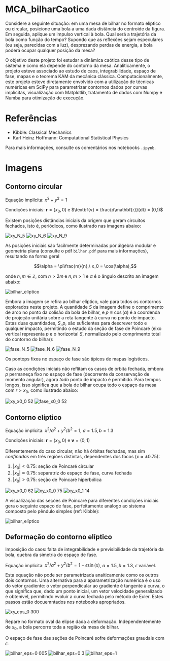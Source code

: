 # MCA_bilharCaotico
Considere a seguinte situação: em uma mesa de bilhar no formato elíptico ou circular, posicione uma bola a uma dada distância do centroide da figura. Em seguida, aplique um impulso vertical à bola. Qual será a trajetória da bola como função do tempo? Supondo que as reflexões sejam especulares (ou seja, parecidas com a luz), desprezando perdas de energia, a bola poderá ocupar qualquer posição da mesa?

O objetivo deste projeto foi estudar a dinâmica caótica desse tipo de sistema e como ela depende do contorno da mesa. Analiticamente, o projeto esteve associado ao estudo de caos, integrabilidade, espaço de fase, mapas e o teorema KAM da mecânica clássica. Computacionalmente, este projeto esteve diretamente envolvido com a utilização de técnicas numéricas em SciPy para parametrizar contornos dados por curvas implícitas, visualização com Matplotlib, tratamento de dados com Numpy e Numba para otimização de execução.

# Referências
+ Kibble: Classical Mechanics
+ Karl Heinz Hoffmann: Computational Statistical Physics

Para mais informações, consulte os comentários nos notebooks `.ipynb`.

# Imagens

## Contorno circular

Equação implícita: $x^2+y^2=1$

Condições iniciais: $\textbf{r} = (x_0,0)$ e $\textbf{v} = \frac{d\mathbf{r}}{dt} = (0,1)$

Existem posições distâncias iniciais da origem que geram circuitos fechados, isto é, periódicos, como ilustrado nas imagens abaixo:

![xy_N_5](https://github.com/vinmir/MCA_bilharCaotico/assets/133194350/c6b09819-8869-49bc-b379-88254389246f)
![xy_N_6](https://github.com/vinmir/MCA_bilharCaotico/assets/133194350/fb1056e5-6374-4f2d-af71-3830c5bcf9ab)
![xy_N_9](https://github.com/vinmir/MCA_bilharCaotico/assets/133194350/93a71dab-db47-4148-aa13-b3b41ef8d1bd)

As posições iniciais são facilmente determinadas por álgebra modular e geometria plana (consulte o pdf `bilhar.pdf` para mais informações), resultando na forma geral

$$\alpha = \pi\frac{m}{n},\ x_0 = \cos(\alpha),$$

onde $n,m \in \mathbb{Z}$, com $n>2m$ e $n,m>1$ e $\alpha$ é o ângulo descrito an imagem abaixo:

![bilhar_eliptico](https://github.com/vinmir/MCA_bilharCaotico/assets/133194350/4fee528c-d26b-4dc4-8164-d499110bfa93)

Embora a imagem se refira ao bilhar elíptico, vale para todos os contornos explorados neste projeto. A quantidade $S$ da imagem define o comprimento de arco no ponto da colisão da bola de bilhar, e $p\equiv \cos(\alpha)$ é a coordenda de projeção unitária sobre a reta tangente à curva no ponto de impacto. Estas duas quantidades, $S,p$, são suficientes para descrever todo e qualquer impacto, permitindo o estudo da seção de fase de Poincaré (eixo vertical representa $p$ e o horizontal $S$, normalizado pelo comprimento total do contorno do bilhar):

![fase_N_5](https://github.com/vinmir/MCA_bilharCaotico/assets/133194350/3a3d957f-2d9e-47f8-873b-bf2449782411)
![fase_N_6](https://github.com/vinmir/MCA_bilharCaotico/assets/133194350/1912b27c-bae3-43f4-8252-4b6054400b90)
![fase_N_9](https://github.com/vinmir/MCA_bilharCaotico/assets/133194350/425424d5-25be-4ad6-8cb1-f61bce53b6bd)

Os pontops fixos no espaço de fase são típicos de mapas logísticos.

Caso as condições iniciais não reflitam os casos de órbita fechada, embora $p$ permaneça fixo no espaço de fase (decorrente da conservação de momento angular), agora *todo* ponto de impacto é permitido. Para tempos longos, isso significa que a bola de bilhar ocupa todo o espaço da mesa com $r>x_0$, como ilustrado abaixo:

![xy_x0_0 52](https://github.com/vinmir/MCA_bilharCaotico/assets/133194350/e7ae6de2-d63b-4b15-ae90-d29347536d84)
![fase_x0_0 52](https://github.com/vinmir/MCA_bilharCaotico/assets/133194350/5f31d2f0-2208-418e-aa6e-42e7f2591588)

## Contorno elíptico

Equação implícita: $x^2/a^2 + y^2/b^2 = 1$, $a=1.5, b=1.3$

Condições iniciais: $\textbf{r} = (x_0,0)$ e $\textbf{v} = (0,1)$

Diferentemente do caso circular, não há órbitas fechadas, mas sim *confinadas* em três regiões distintas, dependentes dos focos ($x\approx\pm0.75$):
1. $|x_0| < 0.75$: seção de Poincaré circular
2. $|x_0| \approx 0.75$: separatriz do espaço de fase, curva fechada
3. $|x_0| > 0.75$: seção de Poincaré hiperbólica


![xy_x0_0 62](https://github.com/vinmir/MCA_bilharCaotico/assets/133194350/dd340e5c-a4ec-4108-a548-b6b7d8af94ea)
![xy_x0_0 75](https://github.com/vinmir/MCA_bilharCaotico/assets/133194350/d2645b6d-fb30-47dd-ac90-303af9e3dd4a)
![xy_x0_1 14](https://github.com/vinmir/MCA_bilharCaotico/assets/133194350/67d40f8e-46a7-494d-abd6-0ef6450df512)

A visualização das seções de Poincaré para diferentes condições iniciais gera o seguinte espaço de fase, perfeitamente análogo ao sistema composto pelo pêndulo simples (ref: Kibble):

![bilhar_elíptico](https://github.com/vinmir/MCA_bilharCaotico/assets/133194350/2778bf28-9566-469f-a390-b076b36c057a)

## Deformação do contorno elíptico

Imposição do caos: falta de integrabilidade e previsibilidade da trajetória da bola, quebra da simetria do espaço de fase.

Equação implícita: $x^2/a^2 + y^2/b^2 = 1 - \epsilon \sin(x)$, $a=1.5, b=1.3$, $\epsilon$ variável.

Esta equação não pode ser parametrizada anaiticamente como os outros dois contornos. Uma alternativa para a aparametrização numérica é o uso do vetor gradiente: o vetor perpendicular ao gradiente é tangente à curva, o que significa que, dado um ponto inicial, um vetor velocidade generalizado é obtenível, permitindo evoluir a curva fechada pelo método de Euler. Estes passos estão docuemntados nos notebooks apropriados.

![xy_eps_0 300](https://github.com/vinmir/MCA_bilharCaotico/assets/133194350/82d8dc97-a155-40a3-9146-df403316e973)

Repare no formato oval da elipse dada a deformação. Independentemente de $x_0$, a bola percorre toda a região da mesa de bilhar.

O espaço de fase das seções de Poincaré sofre deformações graudais com $\epsilon$:


![bilhar_eps=0 005](https://github.com/vinmir/MCA_bilharCaotico/assets/133194350/047b106c-f839-44fd-bb11-1cd6a6fb2ca0)
![bilhar_eps=0 3](https://github.com/vinmir/MCA_bilharCaotico/assets/133194350/2c581362-850e-4dd2-b928-6b5f3150e115)
![bilhar_eps=1](https://github.com/vinmir/MCA_bilharCaotico/assets/133194350/09922454-ffe6-4215-8f65-72dc7bd17b31)




